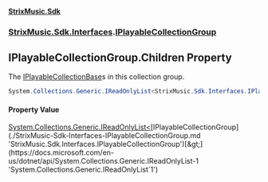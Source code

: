 #### [StrixMusic.Sdk](./index.md 'index')
### [StrixMusic.Sdk.Interfaces](./StrixMusic-Sdk-Interfaces.md 'StrixMusic.Sdk.Interfaces').[IPlayableCollectionGroup](./StrixMusic-Sdk-Interfaces-IPlayableCollectionGroup.md 'StrixMusic.Sdk.Interfaces.IPlayableCollectionGroup')
## IPlayableCollectionGroup.Children Property
The [IPlayableCollectionBase](./StrixMusic-Sdk-Interfaces-IPlayableCollectionBase.md 'StrixMusic.Sdk.Interfaces.IPlayableCollectionBase')s in this collection group.  
```csharp
System.Collections.Generic.IReadOnlyList<StrixMusic.Sdk.Interfaces.IPlayableCollectionGroup> Children { get; }
```
#### Property Value
[System.Collections.Generic.IReadOnlyList&lt;](https://docs.microsoft.com/en-us/dotnet/api/System.Collections.Generic.IReadOnlyList-1 'System.Collections.Generic.IReadOnlyList`1')[IPlayableCollectionGroup](./StrixMusic-Sdk-Interfaces-IPlayableCollectionGroup.md 'StrixMusic.Sdk.Interfaces.IPlayableCollectionGroup')[&gt;](https://docs.microsoft.com/en-us/dotnet/api/System.Collections.Generic.IReadOnlyList-1 'System.Collections.Generic.IReadOnlyList`1')  
